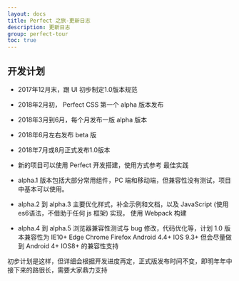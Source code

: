 ```yaml
---
layout: docs
title: Perfect 之旅-更新日志
description: 更新日志
group: perfect-tour
toc: true
---
```


## 开发计划

* 2017年12月末，跟 UI 初步制定1.0版本规范
* 2018年2月初， Perfect CSS 第一个 alpha 版本发布
* 2018年3月到6月，每个月发布一版 alpha 版本
* 2018年6月左右发布 beta 版
* 2018年7月或8月正式发布1.0版本

* 新的项目可以使用 Perfect 开发搭建，使用方式参考 最佳实践
* alpha.1 版本包括大部分常用组件，PC 端和移动端，但兼容性没有测试，项目中基本可以使用。
* alpha.2 到 alpha.3 主要优化样式，补全示例和文档，以及 JavaScript (使用 es6语法，不借助于任何 js 框架) 实现，
  使用 Webpack 构建
* alpha.4 到 alpha.5 浏览器兼容性测试与 bug 修改，代码优化等，计划 1.0 版本兼容性为 
  IE10+ Edge Chrome Firefox Android 4.4+ IOS 9.3+ 但会尽量做到 Android 4+ IOS8+ 的兼容性支持
  
初步计划是这样，但详细会根据开发进度再定，正式版发布时间不变，即明年年中
接下来的路很长，需要大家鼎力支持

